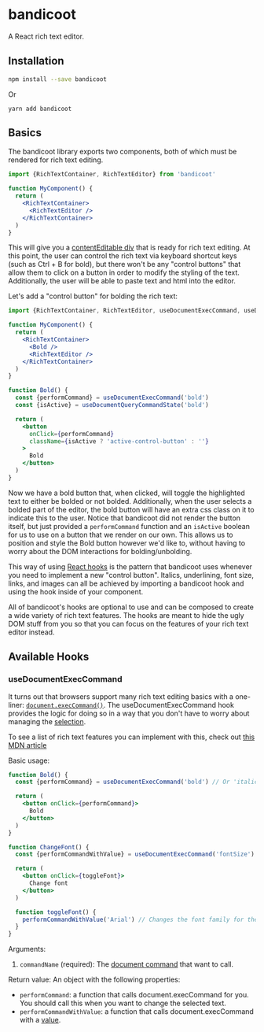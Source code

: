 # bandicoot
A React rich text editor.

## Installation
```sh
npm install --save bandicoot
```

Or
```
yarn add bandicoot
```

## Basics
The bandicoot library exports two components, both of which must be rendered for rich text editing.

```jsx
import {RichTextContainer, RichTextEditor} from 'bandicoot'

function MyComponent() {
  return (
    <RichTextContainer>
      <RichTextEditor />
    </RichTextContainer>
  )
}
```

This will give you a [contentEditable div](https://developer.mozilla.org/en-US/docs/Web/API/HTMLElement/contentEditable) that is ready for rich text editing.
At this point, the user can control the rich text via keyboard shortcut keys (such as Ctrl + B for bold), but there won't be any "control buttons" that allow them to click
on a button in order to modify the styling of the text. Additionally, the user will be able to paste text and html into the editor.

Let's add a "control button" for bolding the rich text:
```jsx
import {RichTextContainer, RichTextEditor, useDocumentExecCommand, useDocumentQueryCommandState} from 'bandicoot'

function MyComponent() {
  return (
    <RichTextContainer>
      <Bold />
      <RichTextEditor />
    </RichTextContainer>
  )
}

function Bold() {
  const {performCommand} = useDocumentExecCommand('bold')
  const {isActive} = useDocumentQueryCommandState('bold')

  return (
    <button
      onClick={performCommand}
      className={isActive ? 'active-control-button' : ''}
    >
      Bold
    </button>
  )
}
```

Now we have a bold button that, when clicked, will toggle the highlighted text to either be bolded or not bolded. Additionally, when the
user selects a bolded part of the editor, the bold button will have an extra css class on it to indicate this to the user. Notice that
bandicoot did not render the button itself, but just provided a `performCommand` function and an `isActive` boolean for us to
use on a button that we render on our own. This allows us to position and style the Bold button however we'd like to, without having
to worry about the DOM interactions for bolding/unbolding.

This way of using [React hooks](https://reactjs.org/docs/hooks-intro.html) is the pattern that bandicoot uses whenever you need to implement a new
"control button". Italics, underlining, font size, links, and images can all be achieved by importing a bandicoot hook and using the hook inside of
your component.

All of bandicoot's hooks are optional to use and can be composed to create a wide variety of rich text features. The hooks are meant to hide the ugly
DOM stuff from you so that you can focus on the features of your rich text editor instead.

## Available Hooks
### useDocumentExecCommand
It turns out that browsers support many rich text editing basics with a one-liner: [`document.execCommand()`](https://developer.mozilla.org/en-US/docs/Web/API/Document/execCommand).
The useDocumentExecCommand hook provides the logic for doing so in a way that you don't have to worry about managing the [selection](https://developer.mozilla.org/en-US/docs/Web/API/Selection).

To see a list of rich text features you can implement with this, check out [this MDN article](https://developer.mozilla.org/en-US/docs/Web/API/Document/execCommand#Commands)

Basic usage:

```jsx
function Bold() {
  const {performCommand} = useDocumentExecCommand('bold') // Or 'italic', underline, or many other commands.

  return (
    <button onClick={performCommand}>
      Bold
    </button>
  )
}

function ChangeFont() {
  const {performCommandWithValue} = useDocumentExecCommand('fontSize')

  return (
    <button onClick={toggleFont}>
      Change font
    </button>
  )

  function toggleFont() {
    performCommandWithValue('Arial') // Changes the font family for the currently selected text to Arial
  }
}
```

Arguments:
1) `commandName` (required): The [document command](https://developer.mozilla.org/en-US/docs/Web/API/Document/execCommand#Commands) that want to call.

Return value:
An object with the following properties:
- `performCommand`: a function that calls document.execCommand for you. You should call this when you want to change the selected text.
- `performCommandWithValue`: a function that calls document.execCommand with a [value](https://developer.mozilla.org/en-US/docs/Web/API/Document/execCommand#Parameters).
